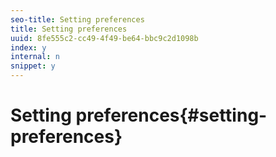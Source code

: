 ```yaml
---
seo-title: Setting preferences
title: Setting preferences
uuid: 8fe555c2-cc49-4f49-be64-bbc9c2d1098b
index: y
internal: n
snippet: y
---
```


# Setting preferences{#setting-preferences}

